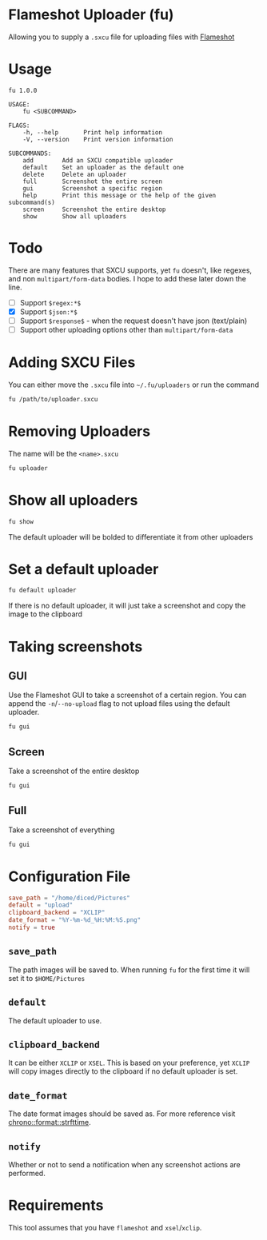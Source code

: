 # Flameshot Uploader (fu)
Allowing you to supply a `.sxcu` file for uploading files with [Flameshot](https://flameshot.org)

# Usage
```
fu 1.0.0

USAGE:
    fu <SUBCOMMAND>

FLAGS:
    -h, --help       Print help information
    -V, --version    Print version information

SUBCOMMANDS:
    add        Add an SXCU compatible uploader
    default    Set an uploader as the default one
    delete     Delete an uploader
    full       Screenshot the entire screen
    gui        Screenshot a specific region
    help       Print this message or the help of the given subcommand(s)
    screen     Screenshot the entire desktop
    show       Show all uploaders
```

# Todo
There are many features that SXCU supports, yet `fu` doesn't, like regexes, and non `multipart/form-data` bodies. I hope to add these later down the line.
- [ ] Support `$regex:*$`
- [x] Support `$json:*$`
- [ ] Support `$response$` - when the request doesn't have json (text/plain)
- [ ] Support other uploading options other than `multipart/form-data`

# Adding SXCU Files
You can either move the `.sxcu` file into `~/.fu/uploaders`
or run the command
```sh
fu /path/to/uploader.sxcu
```

# Removing Uploaders
The name will be the `<name>.sxcu` 
```sh
fu uploader
```

# Show all uploaders
```sh
fu show
```
The default uploader will be bolded to differentiate it from other uploaders

# Set a default uploader
```sh
fu default uploader
```
If there is no default uploader, it will just take a screenshot and copy the image to the clipboard

# Taking screenshots

## GUI
Use the Flameshot GUI to take a screenshot of a certain region. You can append the `-n`/`--no-upload` flag to not upload files using the default uploader.
```sh
fu gui
```

## Screen
Take a screenshot of the entire desktop
```sh
fu gui
```

## Full
Take a screenshot of everything
```sh
fu gui
```

# Configuration File
```toml
save_path = "/home/diced/Pictures"
default = "upload"
clipboard_backend = "XCLIP"
date_format = "%Y-%m-%d_%H:%M:%S.png"
notify = true
```

## `save_path`
The path images will be saved to. When running `fu` for the first time it will set it to `$HOME/Pictures`
## `default`
The default uploader to use.
## `clipboard_backend`
It can be either `XCLIP` or `XSEL`. This is based on your preference, yet `XCLIP` will copy images directly to the clipboard if no default uploader is set.
## `date_format`
The date format images should be saved as. For more reference visit [chrono::format::strfttime](https://docs.rs/chrono/0.4.19/chrono/format/strftime/index.html).
## `notify`
Whether or not to send a notification when any screenshot actions are performed.


# Requirements
This tool assumes that you have `flameshot` and `xsel`/`xclip`.